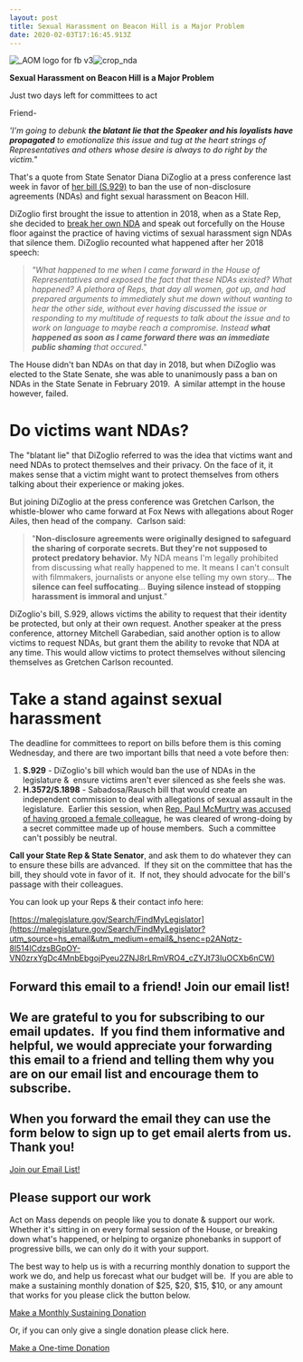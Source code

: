 ```yaml
---
layout: post
title: Sexual Harassment on Beacon Hill is a Major Problem
date: 2020-02-03T17:16:45.913Z
---
```

 ![_AOM logo for fb v3](https://hs-6201350.f.hubspotstarter.net/hub/6201350/hubfs/_AOM%20logo%20for%20fb%20v3.png?upscale=true&width=300&upscale=true&name=_AOM%20logo%20for%20fb%20v3.png)![crop_nda](https://hs-6201350.f.hubspotstarter.net/hub/6201350/hubfs/crop_nda.jpg?upscale=true&width=1120&upscale=true&name=crop_nda.jpg) 

**Sexual Harassment on Beacon Hill is a Major Problem**

Just two days left for committees to act

Friend-

*'I'm going to debunk **the blatant lie that the Speaker and his loyalists have propagated** to emotionalize this issue and tug at the heart strings of Representatives and others whose desire is always to do right by the victim."*

That's a quote from State Senator Diana DiZoglio at a press conference last week in favor of [her bill (S.929)](https://malegislature.gov/Bills/191/S929?utm_source=hs_email&utm_medium=email&_hsenc=p2ANqtz-8l514lCdzsBGpOY-VN0zrxYgDc4MnbEbgojPyeu2ZNJ8rLRmVRO4_cZYJt73IuOCXb6nCW) to ban the use of non-disclosure agreements (NDAs) and fight sexual harassment on Beacon Hill.

DiZoglio first brought the issue to attention in 2018, when as a State Rep, she decided to [break her own NDA](https://www.wbur.org/news/2018/03/15/diana-dizoglio-sexual-harassment-beacon-hill?utm_source=hs_email&utm_medium=email&_hsenc=p2ANqtz-8l514lCdzsBGpOY-VN0zrxYgDc4MnbEbgojPyeu2ZNJ8rLRmVRO4_cZYJt73IuOCXb6nCW) and speak out forcefully on the House floor against the practice of having victims of sexual harassment sign NDAs that silence them. DiZoglio recounted what happened after her 2018 speech:

> *"What happened to me when I came forward in the House of Representatives and exposed the fact that these NDAs existed? What happened? A plethora of Reps, that day all women, got up, and had prepared arguments to immediately shut me down without wanting to hear the other side, without ever having discussed the issue or responding to my multitude of requests to talk about the issue and to work on language to maybe reach a compromise. Instead **what happened as soon as I came forward there was an immediate public shaming** that occured."*

The House didn't ban NDAs on that day in 2018, but when DiZoglio was elected to the State Senate, she was able to unanimously pass a ban on NDAs in the State Senate in February 2019.  A similar attempt in the house however, failed.

# Do victims want NDAs?

The "blatant lie" that DiZoglio referred to was the idea that victims want and need NDAs to protect themselves and their privacy. On the face of it, it makes sense that a victim might want to protect themselves from others talking about their experience or making jokes.

But joining DiZoglio at the press conference was Gretchen Carlson, the whistle-blower who came forward at Fox News with allegations about Roger Ailes, then head of the company.  Carlson said:

> "**Non-disclosure agreements were originally designed to safeguard the sharing of corporate secrets. But they're not supposed to protect predatory behavior.** My NDA means I'm legally prohibited from discussing what really happened to me. It means I can't consult with filmmakers, journalists or anyone else telling my own story... **The silence can feel suffocating**... **Buying silence instead of stopping harassment is immoral and unjust**."

DiZoglio's bill, S.929, allows victims the ability to request that their identity be protected, but only at their own request. Another speaker at the press conference, attorney Mitchell Garabedian, said another option is to allow victims to request NDAs, but grant them the ability to revoke that NDA at any time. This would allow victims to protect themselves without silencing themselves as Gretchen Carlson recounted.

# Take a stand against sexual harassment

The deadline for committees to report on bills before them is this coming Wednesday, and there are two important bills that need a vote before then:

1. **S.929** - DiZoglio's bill which would ban the use of NDAs in the legislature &  ensure victims aren't ever silenced as she feels she was.
2. **H.3572/S.1898** - Sabadosa/Rausch bill that would create an independent commission to deal with allegations of sexual assault in the legislature.  Earlier this session, when [Rep. Paul McMurtry was accused of having groped a female colleague](https://patch.com/massachusetts/dedham/2-lawmakers-introduce-bill-following-rep-mcmurtry-allegations?utm_source=hs_email&utm_medium=email&_hsenc=p2ANqtz-8l514lCdzsBGpOY-VN0zrxYgDc4MnbEbgojPyeu2ZNJ8rLRmVRO4_cZYJt73IuOCXb6nCW), he was cleared of wrong-doing by a secret committee made up of house members.  Such a committee can't possibly be neutral.

**Call your State Rep & State Senator**, and ask them to do whatever they can to ensure these bills are advanced.  If they sit on the committee that has the bill, they should vote in favor of it.  If not, they should advocate for the bill's passage with their colleagues.

You can look up your Reps & their contact info here:

[https://malegislature.gov/Search/FindMyLegislator](https://malegislature.gov/Search/FindMyLegislator?utm_source=hs_email&utm_medium=email&_hsenc=p2ANqtz-8l514lCdzsBGpOY-VN0zrxYgDc4MnbEbgojPyeu2ZNJ8rLRmVRO4_cZYJt73IuOCXb6nCW)

## Forward this email to a friend! Join our email list!

## We are grateful to you for subscribing to our email updates.  If you find them informative and helpful, we would appreciate your forwarding this email to a friend and telling them why you are on our email list and encourage them to subscribe.

## When you forward the email they can use the form below to sign up to get email alerts from us. Thank you!

[Join our Email List!](https://share.hsforms.com/1XjukYzaVTTi6Sr30iofe4A3owzq?utm_source=hs_email&utm_medium=email&_hsenc=p2ANqtz-8l514lCdzsBGpOY-VN0zrxYgDc4MnbEbgojPyeu2ZNJ8rLRmVRO4_cZYJt73IuOCXb6nCW)



## Please support our work

Act on Mass depends on people like you to donate & support our work. Whether it's sitting in on every formal session of the House, or breaking down what's happened, or helping to organize phonebanks in support of progressive bills, we can only do it with your support.

The best way to help us is with a recurring monthly donation to support the work we do, and help us forecast what our budget will be.  If you are able to make a sustaining monthly donation of $25, $20, $15, $10, or any amount that works for you please click the button below.

[Make a Monthly Sustaining Donation](https://secure.actblue.com/donate/act-on-mass?recurring=1&utm_source=hs_email&utm_medium=email&_hsenc=p2ANqtz-8l514lCdzsBGpOY-VN0zrxYgDc4MnbEbgojPyeu2ZNJ8rLRmVRO4_cZYJt73IuOCXb6nCW)

Or, if you can only give a single donation please click here.

[Make a One-time Donation](https://secure.actblue.com/donate/act-on-mass?recurring=0&utm_source=hs_email&utm_medium=email&_hsenc=p2ANqtz-8l514lCdzsBGpOY-VN0zrxYgDc4MnbEbgojPyeu2ZNJ8rLRmVRO4_cZYJt73IuOCXb6nCW)